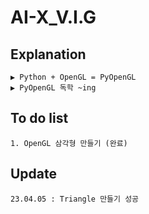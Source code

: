 # AI-X_V.I.G

## Explanation
    ▶ Python + OpenGL = PyOpenGL
    ▶ PyOpenGL 독학 ~ing

## To do list
    1. OpenGL 삼각형 만들기 (완료)
   
## Update
    23.04.05 : Triangle 만들기 성공
